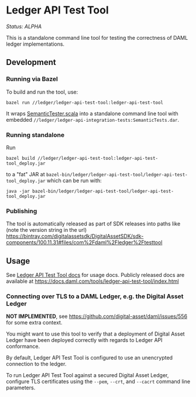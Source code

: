 # Ledger API Test Tool

*Status: ALPHA*

This is a standalone command line tool for testing the correctness of DAML ledger
implementations.

## Development

### Running via Bazel

To build and run the tool, use:

    bazel run //ledger/ledger-api-test-tool:ledger-api-test-tool

It wraps
[SemanticTester.scala](../../daml-lf/testing-tools/src/main/scala/com/digitalasset/daml/lf/engine/testing/SemanticTester.scala)
into a standalone command line tool with embedded
`//ledger/ledger-api-integration-tests:SemanticTests.dar`.

### Running standalone

Run

    bazel build //ledger/ledger-api-test-tool:ledger-api-test-tool_deploy.jar

to a "fat" JAR at
`bazel-bin/ledger/ledger-api-test-tool/ledger-api-test-tool_deploy.jar` which
can be run with:

    java -jar bazel-bin/ledger/ledger-api-test-tool/ledger-api-test-tool_deploy.jar

### Publishing

The tool is automatically released as part of SDK releases into paths like (note
the version string in the url)
https://bintray.com/digitalassetsdk/DigitalAssetSDK/sdk-components/100.11.31#files/com%2Fdaml%2Fledger%2Ftesttool

## Usage

See [Ledger API Test Tool
docs](../../docs/source/tools/ledger-api-test-tool/index.rst) for usage docs.
Publicly released docs are available at
https://docs.daml.com/tools/ledger-api-test-tool/index.html

### Connecting over TLS to a DAML Ledger, e.g. the Digital Asset Ledger

**NOT IMPLEMENTED**, see https://github.com/digital-asset/daml/issues/556 for
some extra context.

You might want to use this tool to verify that a deployment of Digital Asset
Ledger have been deployed correctly with regards to Ledger API conformance.

By default, Ledger API Test Tool is configured to use an unencrypted connection
to the ledger.

To run Ledger API Test Tool against a secured Digital Asset Ledger, configure
TLS certificates using the `--pem`, `--crt`, and `--cacrt` command line
parameters.

